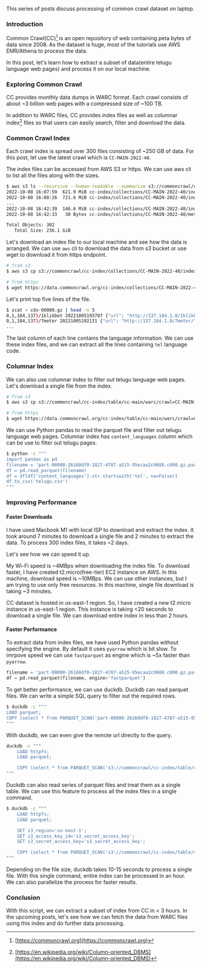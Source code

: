 <!--
.. title: Common Crawl On Laptop - Extracting Subset Of Data
.. slug: common-crawl-laptop-extract-subset
.. date: 2022-11-17 06:41:39 UTC+05:30
.. tags: common-crawl, command-line, data-analysis
.. category: programming
.. link:
.. description: How to process entire common crawl data set from your local machine.
.. type: text
-->

This series of posts discuss processing of common crawl dataset on laptop.

### Introduction

Common Crawl(CC)[^common-crawl] is an open repository of web containing peta bytes of data since 2008. As the dataset is huge, most of the tutorials use AWS EMR/Athena to process the data.

In this post, let's learn how to extract a subset of data(entire telugu language web pages) and process it on our local machine.

### Exploring Common Crawl

CC provides monthly data dumps in WARC format. Each crawl consists of about ~3 billion web pages with a compressed size of ~100 TB.

In addition to WARC files, CC provides index files as well as columnar index[^columnar-index-wiki] files so that users can easily search, filter and download the data.


### Common Crawl Index

Each crawl index is spread over 300 files consisting of ~250 GB of data. For this post, let use the latest crawl which is `CC-MAIN-2022-40`.

The index files can be accessed from AWS S3 or https. We can use aws cli to list all the files along with the sizes.

```bash
$ aws s3 ls --recursive --human-readable --summarize s3://commoncrawl/cc-index/collections/CC-MAIN-2022-40
2022-10-08 16:07:59  621.9 MiB cc-index/collections/CC-MAIN-2022-40/indexes/cdx-00000.gz
2022-10-08 16:08:26  721.6 MiB cc-index/collections/CC-MAIN-2022-40/indexes/cdx-00001.gz
...
2022-10-08 16:42:39  146.6 MiB cc-index/collections/CC-MAIN-2022-40/indexes/cluster.idx
2022-10-08 16:42:33   30 Bytes cc-index/collections/CC-MAIN-2022-40/metadata.yaml

Total Objects: 302
   Total Size: 236.1 GiB
```

Let's download an index file to our local machine and see how the data is arranged. We can use `aws` cli to download the data from s3 bucket or use wget to download it from https endpoint.

```bash
# from s3
$ aws s3 cp s3://commoncrawl/cc-index/collections/CC-MAIN-2022-40/indexes/cdx-00000.gz .

# from https
$ wget https://data.commoncrawl.org/cc-index/collections/CC-MAIN-2022-40/indexes/cdx-00000.gz
```

Let's print top five lines of the file.

```bash
$ zcat < cdx-00000.gz | head -n 5
0,1,184,137)/1klikbet 20221005193707 {"url": "http://137.184.1.0/1klikbet/", "mime": "text/html", "mime-detected": "text/html", "status": "200", "digest": "XTKGORHKLZCHDBBOMYCYYIZVRPMXNRII", "length": "7065", "offset": "83437", "filename": "crawl-data/CC-MAIN-2022-40/segments/1664030337663.75/warc/CC-MAIN-20221005172112-20221005202112-00011.warc.gz", "charset": "UTF-8", "languages": "ind"}
0,1,184,137)/7meter 20221005192131 {"url": "http://137.184.1.0/7meter/", "mime": "text/html", "mime-detected": "text/html", "status": "200", "digest": "KUJAMRT6MXYR3RTWRJTIWJ5T2ZUB3EBH", "length": "7456", "offset": "142680", "filename": "crawl-data/CC-MAIN-2022-40/segments/1664030337663.75/warc/CC-MAIN-20221005172112-20221005202112-00182.warc.gz", "charset": "UTF-8", "languages": "ind"}
...
```

The last column of each line contains the language information. We can use these index files, and we can  extract all the lines containing `tel` language code.

### Columnar Index

We can also use columnar index to filter out telugu language web pages. Let's download a single file from the index.

```bash
# from s3
$ aws s3 cp s3://commoncrawl/cc-index/table/cc-main/warc/crawl=CC-MAIN-2022-40/subset=warc/part-00001-26160df0-1827-4787-a515-95ecaa2c9688.c000.gz.parquet .

# from https
$ wget https://data.commoncrawl.org/cc-index/table/cc-main/warc/crawl=CC-MAIN-2022-40/subset=warc/part-00001-26160df0-1827-4787-a515-95ecaa2c9688.c000.gz.parquet
```

We can use Python pandas to read the parquet file and filter out telugu language web pages. Columnar index has `content_languages` column which can be use to filter out telugu pages.

```bash
$ python -c """
import pandas as pd
filename = 'part-00000-26160df0-1827-4787-a515-95ecaa2c9688.c000.gz.parquet'
df = pd.read_parquet(filename)
df = df[df['content_languages'].str.startswith('tel', na=False)]
df.to_csv('telugu.csv')
"""
```

### Improving Performance

#### Faster Downloads

I have used Macbook M1 with local ISP to download and extract the index. It took around 7 minutes to download a single file and 2 minutes to extract the data. To process 300 index files, it takes ~2 days.

Let's see how we can speed it up.

My Wi-Fi speed is ~4MBps when downloading the index file. To download faster, I have created t2.micro(free-tier) EC2 instance on AWS. In this machine, download speed is ~10MBps. We can use other instances, but I am trying to use only free resources. In this machine, single file download is taking ~3 minutes.

CC dataset is hosted in us-east-1 region. So, I have created a new t2.micro instance in us-east-1 region. This instance is taking <20 seconds to download a single file. We can download entire index in less than 2 hours.

#### Faster Performance

To extract data from index files, we have used Python pandas without specifying the engine. By default it uses `pyarrow` which is bit slow. To imrpove speed we can use `fastparquet` as engine which is ~5x faster than `pyarrow`.

```python
filename = 'part-00000-26160df0-1827-4787-a515-95ecaa2c9688.c000.gz.parquet'
df = pd.read_parquet(filename, engine='fastparquet')
```

To get better performance, we can use duckdb. Duckdb can read parquet files. We can write a simple SQL query to filter out the required rows.

```bash
$ duckdb -c """
LOAD parquet;
COPY (select * from PARQUET_SCAN('part-00000-26160df0-1827-4787-a515-95ecaa2c9688.c000.gz.parquet') where content_languages ilike '%tel%') TO 'te0001.csv' (DELIMITER ',', HEADER TRUE);
"""
```

With duckdb, we can even give the remote url directly to the query.

```bash
duckdb -c """
    LOAD httpfs;
    LOAD parquet;

    COPY (select * from PARQUET_SCAN('s3://commoncrawl/cc-index/table/cc-main/warc/crawl=CC-MAIN-2022-40/subset=warc/part-00001-26160df0-1827-4787-a515-95ecaa2c9688.c000.gz.parquet') where content_languages ilike '%tel%') TO 'te0001.csv' (DELIMITER ',', HEADER TRUE);"""
"""
```

Duckdb can also read series of parquet files and treat them as a single table. We can use this feature to process all the index files in a single command.

```bash
$ duckdb -c """
    LOAD httpfs;
    LOAD parquet;

    SET s3_region='us-east-1';
    SET s3_access_key_id='s3_secret_access_key';
    SET s3_secret_access_key='s3_secret_access_key';

    COPY (select * from PARQUET_SCAN('s3://commoncrawl/cc-index/table/cc-main/warc/crawl=CC-MAIN-2022-40/subset=warc/*.parquet') where content_languages ilike '%tel%') TO 'te$i.csv' (DELIMITER ',', HEADER TRUE);
"""
```

Depending on the file size, duckdb takes 10-15 seconds to process a single file. With this single command, entire index can be processed in an hour. We can also parallelize the process for faster results.


### Conclusion

With this script, we can extract a subset of index from CC in < 3 hours. In the upcoming posts, let's see how we can fetch the data from WARC files using this index and do further data processing.


[^common-crawl]: [https://commoncrawl.org](https://commoncrawl.org)
[^columnar-index-wiki]: [https://en.wikipedia.org/wiki/Column-oriented_DBMS](https://en.wikipedia.org/wiki/Column-oriented_DBMS)
